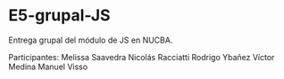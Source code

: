 # E5-grupal-JS
Entrega grupal del módulo de JS en NUCBA.

Participantes:
Melissa Saavedra
Nicolás Racciatti
Rodrigo Ybañez
Víctor Medina
Manuel Visso
